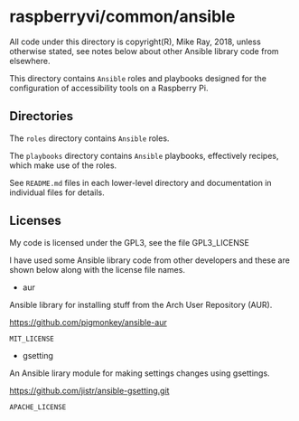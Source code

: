 
# raspberryvi/common/ansible

All code under this directory is 
copyright(R), Mike Ray, 2018, unless 
otherwise stated, see notes below about 
other Ansible library code from 
elsewhere.

This directory contains `Ansible` roles and playbooks designed for the
configuration of accessibility tools on a Raspberry Pi.

## Directories

The `roles` directory contains `Ansible` roles.

The `playbooks` directory contains `Ansible` playbooks, effectively
recipes, which make use of the roles.

See `README.md` files in each lower-level directory and documentation
in individual files for details.


## Licenses

My code is licensed under the GPL3, see 
the file GPL3_LICENSE

I have used some Ansible library code 
from other developers and these are 
shown below along with the license file 
names.

* aur

Ansible library for installing stuff 
from the Arch User Repository (AUR).
	
https://github.com/pigmonkey/ansible-aur

	MIT_LICENSE

* gsetting


An Ansible lirary module for making 
settings changes using gsettings.
	
https://github.com/jistr/ansible-gsetting.git

	APACHE_LICENSE


